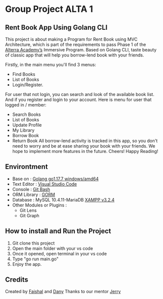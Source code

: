 # Group Project ALTA 1

## Rent Book App Using Golang CLI

This project is about making a Program for Rent Book using MVC Architecture, which is part of the requirements to pass Phase 1 of the [Alterra Academy’s](https://academy.alterra.id/) Immersive Program. Based on Golang CLI, taste beauty of classic app that will help you borrow-lend book with your friends.

Firstly, in the main menu you'll find 3 menus:

- Find Books
- List of Books
- Login/Register.

For user that not login, you can search and look of the available book list. And if you register and login to your account. Here is menu for user that logged in / member:

- Search Books
- List of Books
- Update Profile
- My Library
- Borrow Book
- Return Book
  All borrow-lend activity is tracked in this app, so you don't need to worry and be at ease sharing your book with your friends.
  We hope to implement more features in the future.
  Cheers! Happy Reading!

## Environtment

- Base on : [Golang go1.17.7 windows/amd64](https://go.dev/)
- Text Editor : [Visual Studio Code](https://code.visualstudio.com/)
- Console : [Git Bash](https://git-scm.com/download/win)
- ORM Library : [GORM](https://gorm.io/)
- Database : MySQL 10.4.11-MariaDB [XAMPP v3.2.4](https://www.apachefriends.org/download.html)
- Other Modules or Plugins :
  - Git Lens
  - Git Graph

## How to install and Run the Project

1.  Git clone this project
2.  Open the main folder with your vs code
3.  Once it opened, open terminal in your vs code
4.  Type "go run main.go"
5.  Enjoy the app.

## Credits

Created by [Faishal](https://github.com/mfaishal882) and [Dany](https://github.com/mdanys/)
Thanks to our mentor [Jerry](https://github.com/jackthepanda96)
